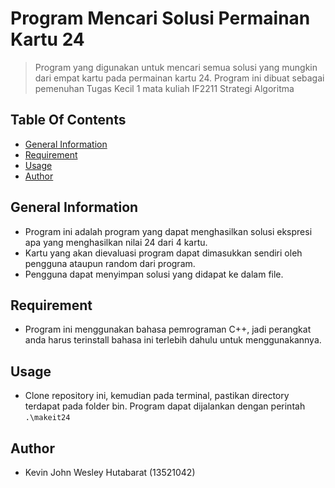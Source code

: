 # Program Mencari Solusi Permainan Kartu 24

> Program yang digunakan untuk mencari semua solusi yang mungkin dari empat kartu pada permainan kartu 24. Program ini dibuat sebagai pemenuhan Tugas Kecil 1 mata kuliah IF2211 Strategi Algoritma

## Table Of Contents
* [General Information](#general-information)
* [Requirement](#requirement)
* [Usage](#usage)
* [Author](#author)

## General Information
- Program ini adalah program yang dapat menghasilkan solusi ekspresi apa yang menghasilkan nilai 24 dari 4 kartu.
- Kartu yang akan dievaluasi program dapat dimasukkan sendiri oleh pengguna ataupun random dari program.
- Pengguna dapat menyimpan solusi yang didapat ke dalam file.

## Requirement
- Program ini menggunakan bahasa pemrograman C++, jadi perangkat anda harus terinstall bahasa ini terlebih dahulu untuk menggunakannya.

## Usage
- Clone repository ini, kemudian pada terminal, pastikan directory terdapat pada folder bin. Program dapat dijalankan dengan perintah `.\makeit24`

## Author
- Kevin John Wesley Hutabarat (13521042)